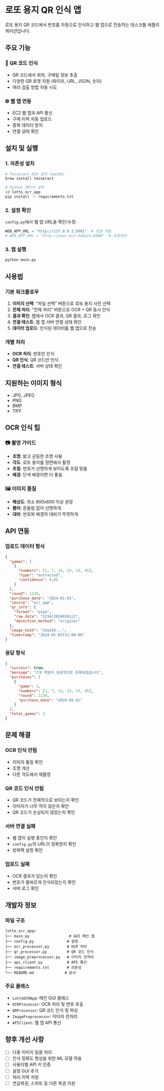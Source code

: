 # 로또 용지 QR 인식 앱

로또 용지 QR 코드에서 번호를 자동으로 인식하고 웹 앱으로 전송하는 데스크톱 애플리케이션입니다.

## 주요 기능

### 📱 QR 코드 인식
- QR 코드에서 회차, 구매일 정보 추출
- 다양한 QR 포맷 지원 (파이프, URL, JSON, 숫자)
- 여러 검출 방법 자동 시도

### 🌐 웹 앱 연동
- EC2 웹 앱과 API 통신
- 구매 이력 자동 업로드
- 중복 데이터 방지
- 연결 상태 확인

## 설치 및 실행

### 1. 의존성 설치

```bash
# Tesseract OCR 설치 (macOS)
brew install tesseract

# Python 패키지 설치
cd lotto_ocr_app
pip install -r requirements.txt
```

### 2. 설정 확인

`config.py`에서 웹 앱 URL을 확인/수정:

```python
WEB_APP_URL = "http://127.0.0.1:5001"  # 로컬 개발
# WEB_APP_URL = "http://your-ec2-domain:8080"  # 프로덕션
```

### 3. 앱 실행

```bash
python main.py
```

## 사용법

### 기본 워크플로우

1. **이미지 선택**: "파일 선택" 버튼으로 로또 용지 사진 선택
2. **전체 처리**: "전체 처리" 버튼으로 OCR + QR 동시 인식
3. **결과 확인**: 탭에서 OCR 결과, QR 결과, 로그 확인
4. **연결 테스트**: 웹 앱 서버 연결 상태 확인
5. **데이터 업로드**: 인식된 데이터를 웹 앱으로 전송

### 개별 처리

- **OCR 처리**: 번호만 인식
- **QR 인식**: QR 코드만 인식
- **연결 테스트**: 서버 상태 확인

## 지원하는 이미지 형식

- JPG, JPEG
- PNG
- BMP
- TIFF

## OCR 인식 팁

### 📷 촬영 가이드
- **조명**: 밝고 균등한 조명 사용
- **각도**: 로또 용지를 정면에서 촬영
- **초점**: 번호가 선명하게 보이도록 초점 맞춤
- **배경**: 단색 배경이면 더 좋음

### 🖼️ 이미지 품질
- **해상도**: 최소 800x600 이상 권장
- **블러**: 흔들림 없이 선명하게
- **대비**: 번호와 배경의 대비가 뚜렷하게

## API 연동

### 업로드 데이터 형식

```json
{
  "games": [
    {
      "numbers": [1, 7, 15, 23, 33, 45],
      "type": "extracted",
      "confidence": 0.85
    }
  ],
  "round": 1234,
  "purchase_date": "2024-01-01",
  "source": "ocr_app",
  "qr_info": {
    "format": "pipe",
    "raw_data": "1234|20240101|1",
    "detection_method": "original"
  },
  "image_hash": "sha256...",
  "timestamp": "2024-01-01T12:00:00"
}
```

### 응답 형식

```json
{
  "success": true,
  "message": "2개 게임이 성공적으로 등록되었습니다",
  "purchases": [
    {
      "game": 1,
      "numbers": [1, 7, 15, 23, 33, 45],
      "round": 1234,
      "purchase_date": "2024-01-01"
    }
  ],
  "total_games": 2
}
```

## 문제 해결

### OCR 인식 안됨
- 이미지 품질 확인
- 조명 개선
- 다른 각도에서 재촬영

### QR 코드 인식 안됨
- QR 코드가 전체적으로 보이는지 확인
- 이미지가 너무 작지 않은지 확인
- QR 코드가 손상되지 않았는지 확인

### 서버 연결 실패
- 웹 앱이 실행 중인지 확인
- `config.py`의 URL이 정확한지 확인
- 방화벽 설정 확인

### 업로드 실패
- OCR 결과가 있는지 확인
- 번호가 올바르게 인식되었는지 확인
- 서버 로그 확인

## 개발자 정보

### 파일 구조

```
lotto_ocr_app/
├── main.py                  # GUI 메인 앱
├── config.py               # 설정
├── ocr_processor.py        # OCR 처리
├── qr_processor.py         # QR 코드 인식
├── image_preprocessor.py   # 이미지 전처리
├── api_client.py           # API 통신
├── requirements.txt        # 의존성
└── README.md              # 문서
```

### 주요 클래스

- `LottoOCRApp`: 메인 GUI 클래스
- `OCRProcessor`: OCR 처리 및 번호 추출
- `QRProcessor`: QR 코드 인식 및 파싱
- `ImagePreprocessor`: 이미지 전처리
- `APIClient`: 웹 앱 API 통신

## 향후 개선 사항

- [ ] 다중 이미지 일괄 처리
- [ ] 인식 정확도 향상을 위한 ML 모델 적용
- [ ] 사용자별 API 키 인증
- [ ] 설정 GUI 추가
- [ ] 처리 이력 저장
- [ ] 연금복권, 스피또 등 다른 복권 지원
